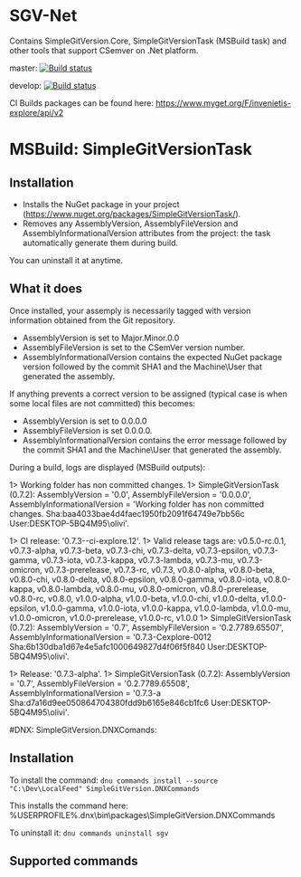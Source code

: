 # SGV-Net
Contains SimpleGitVersion.Core, SimpleGitVersionTask (MSBuild task) and other tools that support CSemver on .Net platform.

master: [![Build status](https://ci.appveyor.com/api/projects/status/6gjisya5id62i720/branch/master?svg=true)](https://ci.appveyor.com/project/olivier-spinelli/sgv-net/branch/master)

develop: [![Build status](https://ci.appveyor.com/api/projects/status/6gjisya5id62i720/branch/develop?svg=true)](https://ci.appveyor.com/project/olivier-spinelli/sgv-net/branch/develop)

CI Builds packages can be found here: https://www.myget.org/F/invenietis-explore/api/v2

# MSBuild: SimpleGitVersionTask
## Installation
- Installs the NuGet package in your project (https://www.nuget.org/packages/SimpleGitVersionTask/).
- Removes any AssemblyVersion, AssemblyFileVersion and AssemblyInformationalVersion attributes
from the project: the task automatically generate them during build.

You can uninstall it at anytime.

## What it does
Once installed, your assemply is necessarily tagged with version information obtained from the Git repository.
- AssemblyVersion is set to Major.Minor.0.0
- AssemblyFileVersion is set to the CSemVer version number.
- AssemblyInformationalVersion contains the expected NuGet package version followed by the commit SHA1 and the Machine\User that generated the assembly.

If anything prevents a correct version to be assigned (typical case is when some local files are not committed) this becomes:
- AssemblyVersion is set to 0.0.0.0
- AssemblyFileVersion is set 0.0.0.0.
- AssemblyInformationalVersion contains the error message followed by the commit SHA1 and the Machine\User that generated the assembly.

During a build, logs are displayed (MSBuild outputs):

1>  Working folder has non committed changes.
1>  SimpleGitVersionTask (0.7.2): AssemblyVersion = '0.0', AssemblyFileVersion = '0.0.0.0', AssemblyInformationalVersion = 'Working folder has non committed changes. Sha:baa4033bae4d4faec1950fb2091f64749e7bb56c User:DESKTOP-5BQ4M95\olivi'.

1>  CI release: '0.7.3--ci-explore.12'.
1>  Valid release tags are: v0.5.0-rc.0.1, v0.7.3-alpha, v0.7.3-beta, v0.7.3-chi, v0.7.3-delta, v0.7.3-epsilon, v0.7.3-gamma, v0.7.3-iota, v0.7.3-kappa, v0.7.3-lambda, v0.7.3-mu, v0.7.3-omicron, v0.7.3-prerelease, v0.7.3-rc, v0.7.3, v0.8.0-alpha, v0.8.0-beta, v0.8.0-chi, v0.8.0-delta, v0.8.0-epsilon, v0.8.0-gamma, v0.8.0-iota, v0.8.0-kappa, v0.8.0-lambda, v0.8.0-mu, v0.8.0-omicron, v0.8.0-prerelease, v0.8.0-rc, v0.8.0, v1.0.0-alpha, v1.0.0-beta, v1.0.0-chi, v1.0.0-delta, v1.0.0-epsilon, v1.0.0-gamma, v1.0.0-iota, v1.0.0-kappa, v1.0.0-lambda, v1.0.0-mu, v1.0.0-omicron, v1.0.0-prerelease, v1.0.0-rc, v1.0.0
1>  SimpleGitVersionTask (0.7.2): AssemblyVersion = '0.7', AssemblyFileVersion = '0.2.7789.65507', AssemblyInformationalVersion = '0.7.3-Cexplore-0012 Sha:6b130dba1d67e4e5afc1000649827d4f06f5f840 User:DESKTOP-5BQ4M95\olivi'.

1>  Release: '0.7.3-alpha'.
1>  SimpleGitVersionTask (0.7.2): AssemblyVersion = '0.7', AssemblyFileVersion = '0.2.7789.65508', AssemblyInformationalVersion = '0.7.3-a Sha:d7a16d9ee050864704380fdd9b6165e846cb1fc6 User:DESKTOP-5BQ4M95\olivi'.


#DNX: SimpleGitVersion.DNXComands:
## Installation
To install the command: `dnu commands install --source "C:\Dev\LocalFeed" SimpleGitVersion.DNXCommands` 

This installs the command here: %USERPROFILE%\.dnx\bin\packages\SimpleGitVersion.DNXCommands

To uninstall it: `dnu commands uninstall sgv`

## Supported commands


